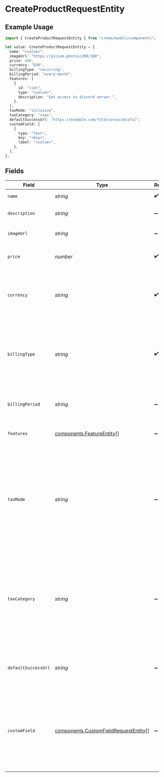 # CreateProductRequestEntity

## Example Usage

```typescript
import { CreateProductRequestEntity } from "creem/models/components";

let value: CreateProductRequestEntity = {
  name: "<value>",
  imageUrl: "https://picsum.photos/200/300",
  price: 400,
  currency: "EUR",
  billingType: "recurring",
  billingPeriod: "every-month",
  features: [
    {
      id: "<id>",
      type: "<value>",
      description: "Get access to discord server.",
    },
  ],
  taxMode: "inclusive",
  taxCategory: "saas",
  defaultSuccessUrl: "https://example.com/?status=successful",
  customField: [
    {
      type: "text",
      key: "<key>",
      label: "<value>",
    },
  ],
};
```

## Fields

| Field                                                                                                                                                                         | Type                                                                                                                                                                          | Required                                                                                                                                                                      | Description                                                                                                                                                                   | Example                                                                                                                                                                       |
| ----------------------------------------------------------------------------------------------------------------------------------------------------------------------------- | ----------------------------------------------------------------------------------------------------------------------------------------------------------------------------- | ----------------------------------------------------------------------------------------------------------------------------------------------------------------------------- | ----------------------------------------------------------------------------------------------------------------------------------------------------------------------------- | ----------------------------------------------------------------------------------------------------------------------------------------------------------------------------- |
| `name`                                                                                                                                                                        | *string*                                                                                                                                                                      | :heavy_check_mark:                                                                                                                                                            | Name of the product                                                                                                                                                           |                                                                                                                                                                               |
| `description`                                                                                                                                                                 | *string*                                                                                                                                                                      | :heavy_minus_sign:                                                                                                                                                            | Description of the product                                                                                                                                                    |                                                                                                                                                                               |
| `imageUrl`                                                                                                                                                                    | *string*                                                                                                                                                                      | :heavy_minus_sign:                                                                                                                                                            | URL of the product image                                                                                                                                                      | https://picsum.photos/200/300                                                                                                                                                 |
| `price`                                                                                                                                                                       | *number*                                                                                                                                                                      | :heavy_check_mark:                                                                                                                                                            | The price of the product in cents                                                                                                                                             | 400                                                                                                                                                                           |
| `currency`                                                                                                                                                                    | *string*                                                                                                                                                                      | :heavy_check_mark:                                                                                                                                                            | Three-letter ISO currency code, in uppercase. Must be a supported currency.                                                                                                   | EUR                                                                                                                                                                           |
| `billingType`                                                                                                                                                                 | *string*                                                                                                                                                                      | :heavy_check_mark:                                                                                                                                                            | Indicates the billing method for the customer. It can either be a `recurring` billing cycle or a `onetime` payment.                                                           | recurring                                                                                                                                                                     |
| `billingPeriod`                                                                                                                                                               | *string*                                                                                                                                                                      | :heavy_minus_sign:                                                                                                                                                            | Billing period, required if billing_type is recurring                                                                                                                         | every-month                                                                                                                                                                   |
| `features`                                                                                                                                                                    | [components.FeatureEntity](../../models/components/featureentity.md)[]                                                                                                        | :heavy_minus_sign:                                                                                                                                                            | A list of features fpr the product.                                                                                                                                           |                                                                                                                                                                               |
| `taxMode`                                                                                                                                                                     | *string*                                                                                                                                                                      | :heavy_minus_sign:                                                                                                                                                            | Specifies the tax calculation mode for the transaction. If set to "inclusive," the tax is included in the price. If set to "exclusive," the tax is added on top of the price. | inclusive                                                                                                                                                                     |
| `taxCategory`                                                                                                                                                                 | *string*                                                                                                                                                                      | :heavy_minus_sign:                                                                                                                                                            | Categorizes the type of product or service for tax purposes. This helps determine the applicable tax rules based on the nature of the item or service.                        | saas                                                                                                                                                                          |
| `defaultSuccessUrl`                                                                                                                                                           | *string*                                                                                                                                                                      | :heavy_minus_sign:                                                                                                                                                            | The URL to which the user will be redirected after successfull payment.                                                                                                       | https://example.com/?status=successful                                                                                                                                        |
| `customField`                                                                                                                                                                 | [components.CustomFieldRequestEntity](../../models/components/customfieldrequestentity.md)[]                                                                                  | :heavy_minus_sign:                                                                                                                                                            | Collect additional information from your customer using custom fields during checkout. Up to 3 fields are supported.                                                          |                                                                                                                                                                               |